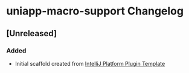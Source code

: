 <!-- Keep a Changelog guide -> https://keepachangelog.com -->

# uniapp-macro-support Changelog

## [Unreleased]
### Added
- Initial scaffold created from [IntelliJ Platform Plugin Template](https://github.com/JetBrains/intellij-platform-plugin-template)
